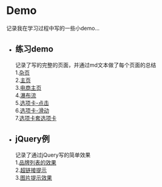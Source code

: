 # Demo
记录我在学习过程中写的一些小demo...
  
* 练习demo 
  ---
  记录了写的完整的页面，并通过md文本做了每个页面的总结  
  1.[杂页](https://blueeeeee.github.io/Demo/练习demo/1杂页/one-index.html)  
  2.[主页](https://blueeeeee.github.io/Demo/练习demo/2主页/index.html)  
  3.[电商主页](https://blueeeeee.github.io/Demo/练习demo/3电商/index.html)  
  4.[瀑布流](https://blueeeeee.github.io/Demo/练习demo/4瀑布流/index.html)    
  5.[选项卡-点击](https://blueeeeee.github.io/Demo/练习demo/6选项卡/tab-click.html)    
  6.[选项卡-滑动](https://blueeeeee.github.io/Demo/练习demo/6选项卡/tab-slide.html)  
  7.[选项卡套选项卡](https://blueeeeee.github.io/Demo/练习demo/7选项卡套选项卡/index.html)  
      
* jQuery例
  ---  
  记录了通过jQuery写的简单效果  
  1.[品牌列表的效果](https://blueeeeee.github.io/Demo/jQuery例/1品牌列表的效果.html)  
  2.[超链接提示](https://blueeeeee.github.io/Demo/jQuery例/2超链接提示.html)  
  3.[图片提示效果](https://blueeeeee.github.io/Demo/jQuery例/3图片提示效果.html)  
  
